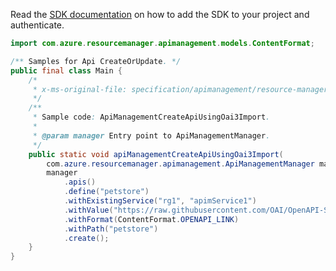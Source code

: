 Read the [SDK documentation](https://github.com/Azure/azure-sdk-for-java/blob/azure-resourcemanager-apimanagement_1.0.0-beta.3/sdk/apimanagement/azure-resourcemanager-apimanagement/README.md) on how to add the SDK to your project and authenticate.

```java
import com.azure.resourcemanager.apimanagement.models.ContentFormat;

/** Samples for Api CreateOrUpdate. */
public final class Main {
    /*
     * x-ms-original-file: specification/apimanagement/resource-manager/Microsoft.ApiManagement/stable/2021-08-01/examples/ApiManagementCreateApiUsingOai3Import.json
     */
    /**
     * Sample code: ApiManagementCreateApiUsingOai3Import.
     *
     * @param manager Entry point to ApiManagementManager.
     */
    public static void apiManagementCreateApiUsingOai3Import(
        com.azure.resourcemanager.apimanagement.ApiManagementManager manager) {
        manager
            .apis()
            .define("petstore")
            .withExistingService("rg1", "apimService1")
            .withValue("https://raw.githubusercontent.com/OAI/OpenAPI-Specification/master/examples/v3.0/petstore.yaml")
            .withFormat(ContentFormat.OPENAPI_LINK)
            .withPath("petstore")
            .create();
    }
}
```
